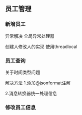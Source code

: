 ## 员工管理

### 新增员工 

异常解决     全局异常处理器

创建人修改人的实现    使用threadlocal

### 员工查询

关于时间类型问题  

解决方法  1.添加@jsonformat注解

2.消息转换器统一处理信息



###  修改员工信息
